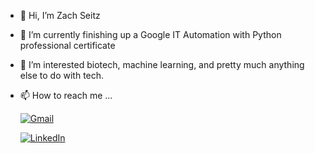 - 👋 Hi, I’m Zach Seitz
- 🌱 I’m currently finishing up a Google IT Automation with Python professional certificate
- 👀 I’m interested biotech, machine learning, and pretty much anything else to do with tech.
- 📫 How to reach me ...

     [![Gmail](https://img.shields.io/badge/Gmail-D14836?style=for-the-badge&logo=gmail&logoColor=white)](mailto:zachmichael14@gmail.com)
     
     [![LinkedIn](https://img.shields.io/badge/LinkedIn-0077B5?style=for-the-badge&logo=linkedin&logoColor=white)](https://linkedin.com/in/zachmichael14)
     
     

<!---
zachmichael14/zachmichael14 is a ✨ special ✨ repository because its `README.md` (this file) appears on your GitHub profile.
You can click the Preview link to take a look at your changes.
--->
